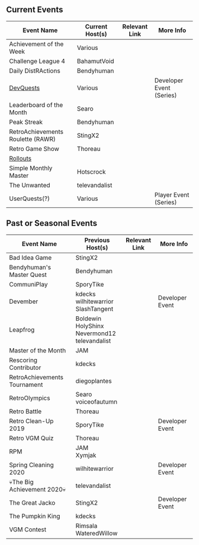 ## Current Events

| Event Name                        | Current Host(s) | Relevant Link | More Info                |
| --------------------------------- | --------------- | ------------- | ------------------------ |
| Achievement of the Week           | Various         |               |                          |
| Challenge League 4                | BahamutVoid     |               |                          |
| Daily DistRActions                | Bendyhuman      |               |                          |
| [DevQuests](DevQuests)            | Various         |               | Developer Event (Series) |
| Leaderboard of the Month          | Searo           |               |                          |
| Peak Streak                       | Bendyhuman      |               |                          |
| RetroAchievements Roulette (RAWR) | StingX2         |               |                          |
| Retro Game Show                   | Thoreau         |               |                          |
| [Rollouts](Rollouts)              |                 |               |
| Simple Monthly Master             | Hotscrock       |               |                          |
| The Unwanted                      | televandalist   |               |                          |
| UserQuests(?)                     | Various         |               | Player Event (Series)    |

## Past or Seasonal Events

| Event Name                   | Previous Host(s)                                      | Relevant Link | More Info       |
| ---------------------------- | ----------------------------------------------------- | ------------- | --------------- |
| Bad Idea Game                | StingX2                                               |               |                 |
| Bendyhuman's Master Quest    | Bendyhuman                                            |               |                 |
| CommuniPlay                  | SporyTike                                             |               |                 |
| Devember                     | kdecks<br>wilhitewarrior<br>SlashTangent              |               | Developer Event |
| Leapfrog                     | Boldewin<br>HolyShinx<br>Nevermond12<br>televandalist |               |                 |
| Master of the Month          | JAM                                                   |               |                 |
| Rescoring Contributor        | kdecks                                                |               |                 |
| RetroAchievements Tournament | diegoplantes                                          |               |                 |
| RetroOlympics                | Searo<br>voiceofautumn                                |               |                 |
| Retro Battle                 | Thoreau                                               |               |                 |
| Retro Clean-Up 2019          | SporyTike                                             |               | Developer Event |
| Retro VGM Quiz               | Thoreau                                               |               |                 |
| RPM                          | JAM<br>Xymjak                                         |               |                 |
| Spring Cleaning 2020         | wilhitewarrior                                        |               | Developer Event |
| 💀The Big Achievement 2020💀 | televandalist                                         |               |                 |
| The Great Jacko              | StingX2                                               |               | Developer Event |
| The Pumpkin King             | kdecks                                                |               |                 |
| VGM Contest                  | Rimsala<br>WateredWillow                              |               |                 |
